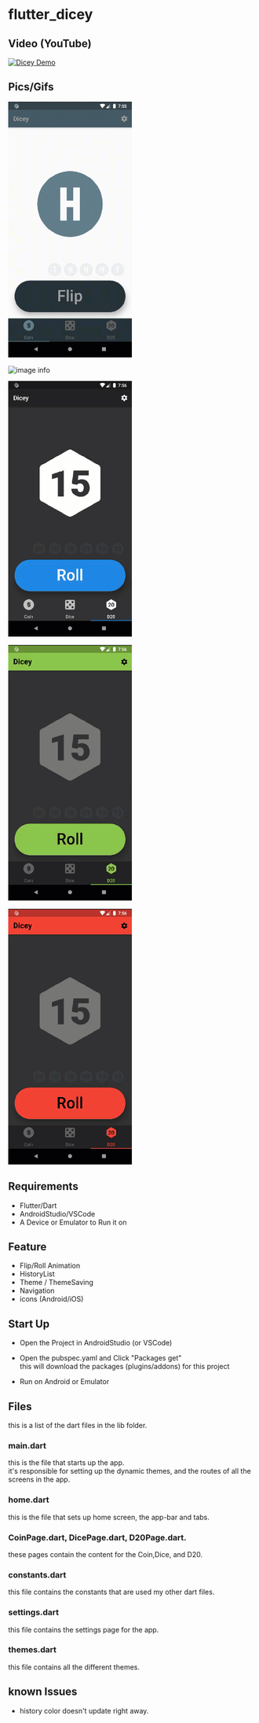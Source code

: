 # flutter_dicey

## Video (YouTube)  
[![Dicey Demo](http://img.youtube.com/vi/hWHSjy3jO4g/0.jpg)](http://www.youtube.com/watch?v=hWHSjy3jO4g "Dicey Demo")

## Pics/Gifs

![image info](./README/2019-10-03_20-07-59.gif)

![image info](./README/2019-10-03_20-11-28.gif)

![image info](./README/2019-10-03_20-18-09.png)

![image info](./README/2019-10-03_20-15-18.png)

![image info](./README/2019-10-03_20-15-32.png)

## Requirements
* Flutter/Dart
* AndroidStudio/VSCode
* A Device or Emulator to Run it on

## Feature
* Flip/Roll Animation
* HistoryList
* Theme / ThemeSaving
* Navigation
* icons (Android/iOS)
  
## Start Up

* Open the Project in AndroidStudio (or VSCode)  

* Open the pubspec.yaml and Click "Packages get"  
this will download the packages (plugins/addons) for this project  

* Run on Android or Emulator  

## Files 
this is a list of the dart files in the lib folder.

### main.dart
this is the file that starts up the app.  
it's responsible for setting up the dynamic themes, and the routes of all the screens in the app.

### home.dart
this is the file that sets up home screen, the app-bar and tabs.

### CoinPage.dart, DicePage.dart, D20Page.dart.
these pages contain the content for the Coin,Dice, and D20.

### constants.dart
this file contains the constants that are used my other dart files.

### settings.dart
this file contains the settings page for the app.

### themes.dart
this file contains all the different themes.

## known Issues
* history color doesn't update right away.